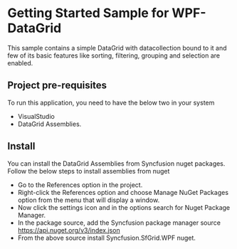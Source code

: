 # Getting Started Sample for WPF-DataGrid
This sample contains a simple DataGrid with datacollection bound to it and few of its basic features like sorting, filtering, grouping and selection are enabled.

## Project pre-requisites
To run this application, you need to have the below two in your system
* VisualStudio
* DataGrid Assemblies.

## Install
You can install the DataGrid Assemblies from Syncfusion nuget packages.
Follow the below steps to install assemblies from nuget
* Go to the References option in the project.
* Right-click the References option and choose Manage NuGet Packages option from the menu that will display a window.
* Now click the settings icon and in the options search for Nuget Package Manager.
* In the package source, add the Syncfusion package manager source https://api.nuget.org/v3/index.json
* From the above source install Syncfusion.SfGrid.WPF nuget.
